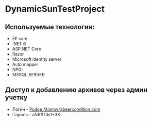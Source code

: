 # DynamicSunTestProject
 
## Используемые технологии:
- EF core
- .NET 6
- ASP.NET Core
- Razor
- Microsoft identity server
- Auto mapper
- NPOI
- MSSQL SERVER

## Доступ к добавлению архивов через админ учетку

- Логин - Pudge.Momov@beercondition.com
- Пароль - aNR#7ds1*3X
